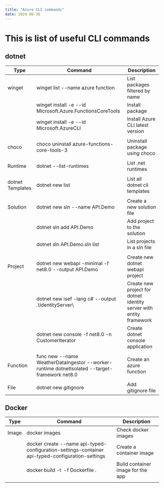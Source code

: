 ```yaml
---
title: "Azure CLI commands"
date: 2024-06-30
---
```


# This is list of useful CLI commands

## dotnet

| Type          | Command     | Description |
| ------------- | ----------- | ----------- |
| winget | winget list --name azure function                         | List packages filtered by name   |
|        | winget install -e --id Microsoft.Azure.FunctionsCoreTools | Install package                  |
|        | winget install -e --id Microsoft.AzureCLI                 | Install Azure CLI latest version |
| | | |
| choco | choco uninstall azure-functions-core-tools-3 | Uninstall package using choco |
| | | |
| Runtime | dotnet --list-runtimes | List .net runtimes |
| | | |
| dotnet Templates | dotnet new list | List all dotnet cli templates |
| | | |
| Solution | dotnet new sln --name API.Demo | Create a new solution file  |
|          | dotnet sln add API.Demo        | Add project to the solution |
|          | dotnet sln API.Demo.sln list   | List projects in a sln file |
| | | |
| Project | dotnet new webapi -minimal -f net8.0 --output API.Demo | Create new dotnet webapi project                                    |
|         | dotnet new isef -lang c# --output .\IdentityServer\    | Create new project for dotnet identity server with entity framework |
|         | dotnet new console -f net8.0 -n CustomerIterator       | Create dotnet console application                                   |
| | | |
| Function | func new --name WeatherDataIngestor --worker-runtime dotnetIsolated --target-framework net8.0 | Create an azure function |
| | | |
| File | dotnet new gitignore | Add gitignore file |


## Docker

| Type | Command | Description |
| - | - | - |
| Image | docker images                                                                                    | Check docker images               |
|       | docker create --name api-typed-configuration-settings-container api-typed-configuration-settings | Create a container image          |
|       | docker build -t <image tag> -f Dockerfile .                                                      | Build container image for the app |
| | | |